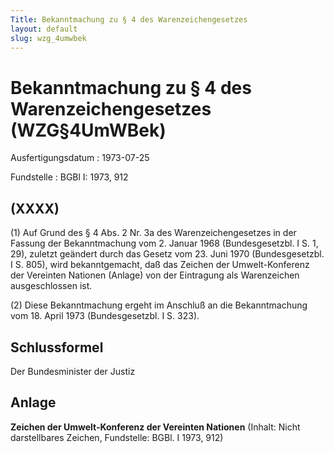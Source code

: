 ```yaml
---
Title: Bekanntmachung zu § 4 des Warenzeichengesetzes
layout: default
slug: wzg_4umwbek
---
```


# Bekanntmachung zu § 4 des Warenzeichengesetzes (WZG§4UmWBek)

Ausfertigungsdatum
:   1973-07-25

Fundstelle
:   BGBl I: 1973, 912



## (XXXX)

(1) Auf Grund des § 4 Abs. 2 Nr. 3a des Warenzeichengesetzes in der
Fassung der Bekanntmachung vom 2. Januar 1968 (Bundesgesetzbl. I S. 1,
29), zuletzt geändert durch das Gesetz vom 23. Juni 1970
(Bundesgesetzbl. I S. 805), wird bekanntgemacht, daß das Zeichen der
Umwelt-Konferenz der Vereinten Nationen (Anlage) von der Eintragung
als Warenzeichen ausgeschlossen ist.

(2) Diese Bekanntmachung ergeht im Anschluß an die Bekanntmachung vom
18\. April 1973 (Bundesgesetzbl. I S. 323).


## Schlussformel

Der Bundesminister der Justiz


## Anlage

**Zeichen der Umwelt-Konferenz der Vereinten Nationen**
(Inhalt: Nicht darstellbares Zeichen,
Fundstelle: BGBl. I 1973, 912)

